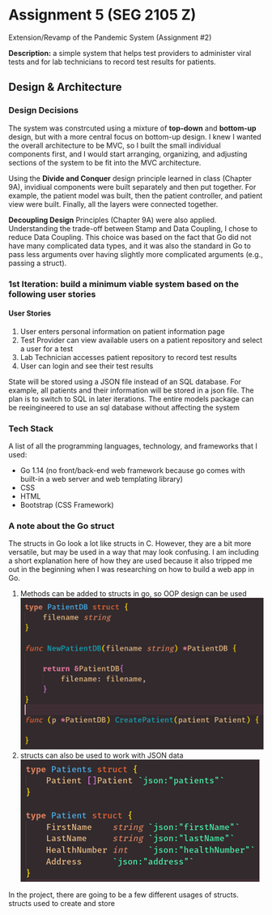 # Assignment 5 (SEG 2105 Z)

Extension/Revamp of the Pandemic System (Assignment #2)  

**Description:** a simple system that helps test providers to administer viral tests and for lab technicians to record test results for patients.  


## Design & Architecture

### Design Decisions
The system was constrcuted using a mixture of **top-down** and **bottom-up** design, but with a more central focus on bottom-up design.
I knew I wanted the overall architecture to be MVC, so I built the small individual components first, and I would start arranging, organizing, and adjusting sections of the system to be fit into the MVC architecture.

Using the **Divide and Conquer** design principle learned in class (Chapter 9A), invidiual components were built separately and then put together. For example, the patient model was built, then the patient controller, and patient view were built. Finally, all the layers were connected together.  

**Decoupling Design** Principles (Chapter 9A) were also applied. Understanding the trade-off between Stamp and Data Coupling, I chose to reduce Data Coupling. This choice was based on the fact that Go did not have many complicated data types, and it was also the standard in Go to pass less arguments over having slightly more complicated arguments (e.g., passing a struct).  


### 1st Iteration: build a minimum viable system based on the following user stories
#### User Stories
1. User enters personal information on patient information page
2. Test Provider can view available users on a patient repository and select a user for a test
3. Lab Technician accesses patient repository to record test results
4. User can login and see their test results

State will be stored using a JSON file instead of an SQL database. For example, all patients and their information
will be stored in a json file. The plan is to switch to SQL in later iterations. The entire models package can be reeingineered to use
an sql database without affecting the system


### Tech Stack
A list of all the programming languages, technology, and frameworks that I used:  
* Go 1.14 (no front/back-end web framework because go comes with built-in a web server and web templating library)
* CSS
* HTML
* Bootstrap (CSS Framework)

### A note about the Go struct
The structs in Go look a lot like structs in C. However, they are a bit more versatile, but may be used in a way that may look confusing. I am including a short explanation here of how they are used because it also tripped me out in the beginning when I was researching on how to build a web app in Go.
1. Methods can be added to structs in go, so OOP design can be used
![OOPstyle](https://github.com/irixoc/a5-seg2105z/blob/master/rmImages/OOP2.png)
2. structs can also be used to work with JSON data
![jsonStyle](https://github.com/irixoc/a5-seg2105z/blob/master/rmImages/json.png)  

In the project, there are going to be a few different usages of structs.  
structs used to create and store 
